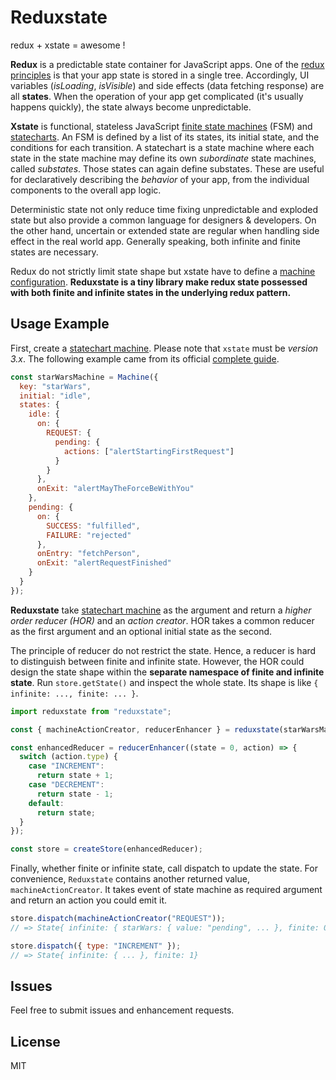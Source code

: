 # Reduxstate

redux + xstate = awesome !

**Redux** is a predictable state container for JavaScript apps. One of the [redux principles](https://redux.js.org/introduction/threeprinciples) is that your app state is stored in a single tree. Accordingly, UI variables (_isLoading_, _isVisible_) and side effects (data fetching response) are all **states**. When the operation of your app get complicated (it's usually happens quickly), the state always become unpredictable.

**Xstate** is functional, stateless JavaScript [finite state machines](https://en.wikipedia.org/wiki/Finite-state_machine) (FSM) and [statecharts](http://www.inf.ed.ac.uk/teaching/courses/seoc/2005_2006/resources/statecharts.pdf). An FSM is defined by a list of its states, its initial state, and the conditions for each transition. A statechart is a state machine where each state in the state machine may define its own _subordinate_ state machines, called _substates_. Those states can again define substates. These are useful for declaratively describing the _behavior_ of your app, from the individual components to the overall app logic.

Deterministic state not only reduce time fixing unpredictable and exploded state but also provide a common language for designers & developers. On the other hand, uncertain or extended state are regular when handling side effect in the real world app. Generally speaking, both infinite and finite states are necessary.

Redux do not strictly limit state shape but xstate have to define a [machine configuration](http://davidkpiano.github.io/xstate/docs/#/api/config?id=machine-configuration). **Reduxstate is a tiny library make redux state possessed with both finite and infinite states in the underlying redux pattern.**

## Usage Example

First, create a [statechart machine](http://davidkpiano.github.io/xstate/docs/#/api/machine?id=machine). Please note that `xstate` must be _version 3.x_. The following example came from its official [complete guide](https://github.com/davidkpiano/xstate/blob/master/docs/guides/complete.md).

```js
const starWarsMachine = Machine({
  key: "starWars",
  initial: "idle",
  states: {
    idle: {
      on: {
        REQUEST: {
          pending: {
            actions: ["alertStartingFirstRequest"]
          }
        }
      },
      onExit: "alertMayTheForceBeWithYou"
    },
    pending: {
      on: {
        SUCCESS: "fulfilled",
        FAILURE: "rejected"
      },
      onEntry: "fetchPerson",
      onExit: "alertRequestFinished"
    }
  }
});
```

**Reduxstate** take [statechart machine](http://davidkpiano.github.io/xstate/docs/#/api/machine?id=machine) as the argument and return a _higher order reducer (HOR)_ and an _action creator_. HOR takes a common reducer as the first argument and an optional initial state as the second.

The principle of reducer do not restrict the state. Hence, a reducer is hard to distinguish between finite and infinite state. However, the HOR could design the state shape within the **separate namespace of finite and infinite state**. Run `store.getState()` and inspect the whole state. Its shape is like `{ infinite: ..., finite: ... }`.

```javascript
import reduxstate from "reduxstate";

const { machineActionCreator, reducerEnhancer } = reduxstate(starWarsMachine);

const enhancedReducer = reducerEnhancer((state = 0, action) => {
  switch (action.type) {
    case "INCREMENT":
      return state + 1;
    case "DECREMENT":
      return state - 1;
    default:
      return state;
  }
});

const store = createStore(enhancedReducer);
```

Finally, whether finite or infinite state, call dispatch to update the state. For convenience, `Reduxstate` contains another returned value, `machineActionCreator`. It takes event of state machine as required argument and return an action you could emit it.

```js
store.dispatch(machineActionCreator("REQUEST"));
// => State{ infinite: { starWars: { value: "pending", ... }, finite: 0}

store.dispatch({ type: "INCREMENT" });
// => State{ infinite: { ... }, finite: 1}
```

## Issues

Feel free to submit issues and enhancement requests.

## License

MIT
